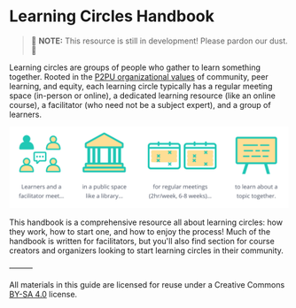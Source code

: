 # Learning Circles Handbook

> 🚧 **NOTE:** This resource is still in development! Please pardon our dust. 🚧

Learning circles are groups of people who gather to learn something together. Rooted in the [P2PU organizational values](https://www.p2pu.org/en/about/) of community, peer learning, and equity, each learning circle typically has a regular meeting space \(in-person or online\), a dedicated learning resource \(like an online course\), a facilitator \(who need not be a subject expert\), and a group of learners.

![](.gitbook/assets/lc-formula.png)

This handbook is a comprehensive resource all about learning circles: how they work, how to start one, and how to enjoy the process! Much of the handbook is written for facilitators, but you'll also find section for course creators and organizers looking to start learning circles in their community.

———

All materials in this guide are licensed for reuse under a Creative Commons [BY-SA 4.0](https://creativecommons.org/licenses/by-sa/4.0/legalcode) license.

